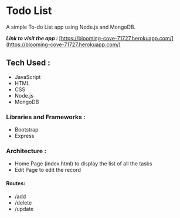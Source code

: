 # Todo List
A simple To-do List app using Node.js and MongoDB.

<b> <i> Link to visit the app : </i></b>[https://blooming-cove-71727.herokuapp.com/](https://blooming-cove-71727.herokuapp.com/)

## Tech Used :
- JavaScript
- HTML
- CSS
- Node.js
- MongoDB

### Libraries and Frameworks :
- Bootstrap
- Express

### Architecture :
- Home Page (index.html) to display the list of all the tasks
- Edit Page to edit the record

#### Routes:
- /add
- /delete
- /update
